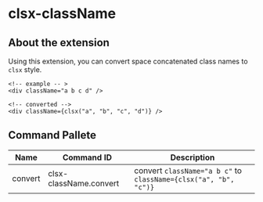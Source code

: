 # clsx-className

## About the extension

Using this extension, you can convert space concatenated class names to `clsx` style.

```
<!-- example -- >
<div className="a b c d" />

<!-- converted -->
<div className={clsx("a", "b", "c", "d")} />
```

## Command Pallete

| Name    | Command ID             | Description                                                      |
| ------- | ---------------------- | ---------------------------------------------------------------- |
| convert | clsx-className.convert | convert `className="a b c"` to `className={clsx("a", "b", "c")}` |
